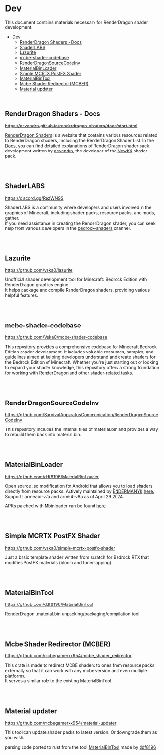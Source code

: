 # Dev

This document contains materials necessary for RenderDragon shader development.
<br/>

- [Dev](#dev)
  - [RenderDragon Shaders - Docs](#renderdragon-shaders---docs)
  - [ShaderLABS](#shaderlabs)
  - [Lazurite](#lazurite)
  - [mcbe-shader-codebase](#mcbe-shader-codebase)
  - [RenderDragonSourceCodeInv](#renderdragonsourcecodeinv)
  - [MaterialBinLoader](#materialbinloader)
  - [Simple MCRTX PostFX Shader](#simple-mcrtx-postfx-shader)
  - [MaterialBinTool](#materialbintool)
  - [Mcbe Shader Redirector (MCBER)](#mcbe-shader-redirector-mcber)
  - [Material updater](#material-updater)

<br/>

## RenderDragon Shaders - Docs
https://devendrn.github.io/renderdragon-shaders/docs/start.html

[RenderDragon Shaders](https://devendrn.github.io/renderdragon-shaders) is a website that contains various resources related to RenderDragon shaders, including the RenderDragon Shader List. In the [Docs](https://devendrn.github.io/renderdragon-shaders/docs/start.html), you can find detailed explanations of RenderDragon shader pack development written by [devendrn](https://github.com/devendrn), the developer of the [NewbX](https://github.com/devendrn/newb-x-mcbe) shader pack.

<br/>
<br/>

## ShaderLABS
https://discord.gg/RpzWN9S  

ShaderLABS is a community where developers and users involved in the graphics of Minecraft, including shader packs, resource packs, and mods, gather.  
If you need assistance in creating the RenderDragon shader, you can seek help from various developers in the [bedrock-shaders](https://discord.com/channels/237199950235041794/327203882180542484) channel.

<br/>
<br/>

## Lazurite
https://github.com/veka0/lazurite

Unofficial shader development tool for Minecraft: Bedrock Edition with RenderDragon graphics engine.  
It helps package and compile RenderDragon shaders, providing various helpful features.

<br/>
<br/>

## mcbe-shader-codebase
https://github.com/Veka0/mcbe-shader-codebase

This repository provides a comprehensive codebase for Minecraft Bedrock Edition shader development. It includes valuable resources, samples, and guidelines aimed at helping developers understand and create shaders for the Bedrock Edition of Minecraft. Whether you're just starting out or looking to expand your shader knowledge, this repository offers a strong foundation for working with RenderDragon and other shader-related tasks.

<br/>
<br/>

## RenderDragonSourceCodeInv
https://github.com/SurvivalApparatusCommunication/RenderDragonSourceCodeInv
 
This repository includes the internal files of material.bin and provides a way to rebuild them back into material.bin.


<br/>
<br/>

## MaterialBinLoader
https://github.com/ddf8196/MaterialBinLoader

Open source .so modification for Android that allows you to load shaders directly from resource packs. Actively maintained by [ENDERMANYK](https://github.com/ENDERMANYK) [here.](https://github.com/ENDERMANYK/MaterialBinLoader)
Supports armeabi-v7a and arm64-v8a as of April 29 2024.

APKs patched with Mbinloader can be found [here](#patched-app)

<br/>
<br/>

## Simple MCRTX PostFX Shader
https://github.com/veka0/simple-mcrtx-postfx-shader

Just a basic template shader written from scratch for Bedrock RTX that modifies PostFX materials (bloom and tonemapping).

<br/>
<br/>

## MaterialBinTool
https://github.com/ddf8196/MaterialBinTool

RenderDragon .material.bin unpacking/packaging/compilation tool

<br/>
<br/>

## Mcbe Shader Redirector (MCBER)
https://github.com/mcbegamerxx954/mcbe_shader_redirector

This crate is made to redirect MCBE shaders to ones from resource packs externally so that it can work with any mcbe version and even multiple platforms.  
It serves a similar role to the existing MaterialBinTool.

<br/>
<br/>

## Material updater
https://github.com/mcbegamerxx954/material-updater

This tool can update shader packs to latest version. Or downgrade them as you wish.

parsing code ported to rust from the tool [MaterialBinTool](https://github.com/ddf8196/MaterialBinTool) made by [ddf8196](https://github.com/ddf8196)
